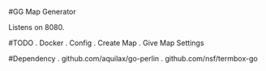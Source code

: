 #GG Map Generator

Listens on 8080.

#TODO
. Docker
. Config
. Create Map
. Give Map Settings

#Dependency
. github.com/aquilax/go-perlin
. github.com/nsf/termbox-go
